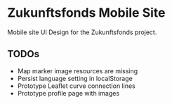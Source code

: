# Zukunftsfonds Mobile Site

Mobile site UI Design for the Zukunftsfonds project.

## TODOs

- Map marker image resources are missing
- Persist language setting in localStorage
- Prototype Leaflet curve connection lines
- Prototype profile page with images
